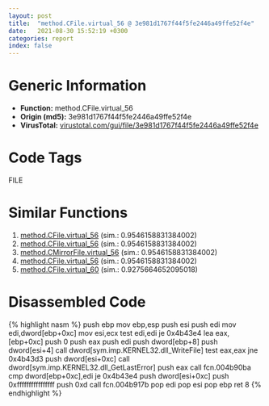 ```yaml
---
layout: post
title:  "method.CFile.virtual_56 @ 3e981d1767f44f5fe2446a49ffe52f4e"
date:   2021-08-30 15:52:19 +0300
categories: report
index: false
---
```


# Generic Information
- **Function:** method.CFile.virtual\_56
- **Origin (md5):** 3e981d1767f44f5fe2446a49ffe52f4e
- **VirusTotal:** [virustotal.com/gui/file/3e981d1767f44f5fe2446a49ffe52f4e][virustotal_ref]

# Code Tags
<span class="tag" id="FILE">FILE</span>


# Similar Functions

1. [method.CFile.virtual\_56][similar_1_ref] (sim.: 0.9546158831384002)
2. [method.CFile.virtual\_56][similar_2_ref] (sim.: 0.9546158831384002)
3. [method.CMirrorFile.virtual\_56][similar_3_ref] (sim.: 0.9546158831384002)
4. [method.CFile.virtual\_56][similar_4_ref] (sim.: 0.9546158831384002)
5. [method.CFile.virtual\_60][similar_5_ref] (sim.: 0.9275664652095018)


# Disassembled Code

{% highlight nasm %}
push ebp
mov ebp,esp
push esi
push edi
mov edi,dword[ebp+0xc]
mov esi,ecx
test edi,edi
je 0x4b43e4
lea eax,[ebp+0xc]
push 0
push eax
push edi
push dword[ebp+8]
push dword[esi+4]
call dword[sym.imp.KERNEL32.dll_WriteFile]
test eax,eax
jne 0x4b43d3
push dword[esi+0xc]
call dword[sym.imp.KERNEL32.dll_GetLastError]
push eax
call fcn.004b90ba
cmp dword[ebp+0xc],edi
je 0x4b43e4
push dword[esi+0xc]
push 0xffffffffffffffff
push 0xd
call fcn.004b917b
pop edi
pop esi
pop ebp
ret 8
{% endhighlight %}


[similar_1_ref]: /report/method.CFile.virtual_56@481b545f5c18f2fce1caac67ddc419e8
[similar_2_ref]: /report/method.CFile.virtual_56@44e1ffcf4e71f4505c09d520fd75f1e4
[similar_3_ref]: /report/method.CMirrorFile.virtual_56@7b00dd8f2abf54a73bfb09681334ff78
[similar_4_ref]: /report/method.CFile.virtual_56@59aef7c08025d70f84c85db2092fc99e
[similar_5_ref]: /report/method.CFile.virtual_60@e5d49e0823e602f2ee948ac39d32c1eb
[virustotal_ref]: https://www.virustotal.com/gui/file/3e981d1767f44f5fe2446a49ffe52f4e